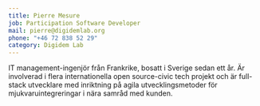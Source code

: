 ```yaml
---
title: Pierre Mesure
job: Participation Software Developer
mail: pierre@digidemlab.org
phone: "+46 72 838 52 29"
category: Digidem Lab
---
```


IT management-ingenjör från Frankrike, bosatt i Sverige sedan ett år. Är involverad i flera internationella open source-civic tech projekt och är full-stack utvecklare med inriktning på agila utvecklingsmetoder för mjukvaruintegreringar i nära samråd med kunden.
